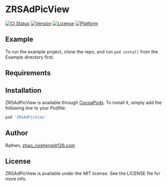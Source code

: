 # ZRSAdPicView

[![CI Status](https://img.shields.io/travis/Rathen/ZRSAdPicView.svg?style=flat)](https://travis-ci.org/Rathen/ZRSAdPicView)
[![Version](https://img.shields.io/cocoapods/v/ZRSAdPicView.svg?style=flat)](https://cocoapods.org/pods/ZRSAdPicView)
[![License](https://img.shields.io/cocoapods/l/ZRSAdPicView.svg?style=flat)](https://cocoapods.org/pods/ZRSAdPicView)
[![Platform](https://img.shields.io/cocoapods/p/ZRSAdPicView.svg?style=flat)](https://cocoapods.org/pods/ZRSAdPicView)

## Example

To run the example project, clone the repo, and run `pod install` from the Example directory first.

## Requirements

## Installation

ZRSAdPicView is available through [CocoaPods](https://cocoapods.org). To install
it, simply add the following line to your Podfile:

```ruby
pod 'ZRSAdPicView'
```

## Author

Rathen, zhao_ruisheng@126.com

## License

ZRSAdPicView is available under the MIT license. See the LICENSE file for more info.
